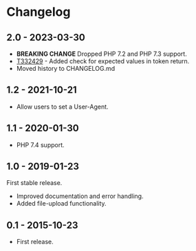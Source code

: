 Changelog
=========

2.0 - 2023-03-30
----------------
* **BREAKING CHANGE** Dropped PHP 7.2 and PHP 7.3 support.
* [T332429] - Added check for expected values in token return.
* Moved history to CHANGELOG.md

1.2 - 2021-10-21
----------------
* Allow users to set a User-Agent.

1.1 - 2020-01-30
----------------
* PHP 7.4 support.

1.0 - 2019-01-23
----------------
First stable release.

* Improved documentation and error handling.
* Added file-upload functionality.

0.1 - 2015-10-23
----------------
* First release.


[T332429]: https://phabricator.wikimedia.org/T332429
